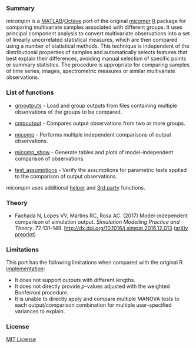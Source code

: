 ### Summary

_micompm_ is a [MATLAB]/[Octave] port of the original [micompr] [R] package for
comparing multivariate samples associated with different groups. It uses
principal component analysis to convert multivariate observations into a set of
linearly uncorrelated statistical measures, which are then compared using a
number of statistical methods. This technique is independent of the
distributional properties of samples and automatically selects features that
best explain their differences, avoiding manual selection of specific points or
summary statistics. The procedure is appropriate for comparing samples of time
series, images, spectrometric measures or similar multivariate observations.

### List of functions

* [grpoutputs] - Load and group outputs from files containing multiple
observations of the groups to be compared.

* [cmpoutput] - Compares output observations from two or more groups.

* [micomp] - Performs multiple independent comparisons of output observations.

* [micomp_show] - Generate tables and plots of model-independent comparison of
observations.

* [test_assumptions] - Verify the assumptions for parametric tests applied to
the comparison of output observations.

_micompm_ uses additional [helper] and [3rd party] functions.

### Theory

* Fachada N, Lopes VV, Martins RC, Rosa AC. (2017)
Model-independent comparison of simulation output. *Simulation Modelling
Practice and Theory*. 72:131–149. http://dx.doi.org/10.1016/j.simpat.2016.12.013
([arXiv preprint](http://arxiv.org/abs/1509.09174))

### Limitations

This port has the following limitations when compared with the original R
[implementation][micompr]:

* It does not support outputs with different lengths.
* It does not directly provide _p_-values adjusted with the weighted Bonferroni
procedure.
* It is unable to directly apply and compare multiple MANOVA tests to each
output/comparison combination for multiple user-specified variances to explain.

### License

[MIT License](LICENSE)

[grpoutputs]: micompm/grpoutputs.m
[cmpoutput]: micompm/cmpoutput.m
[micomp]: micompm/micomp.m
[micomp_show]: micompm/micomp_show.m
[test_assumptions]: micompm/test_assumptions.m
[helper]: helpers
[3rd party]: 3rdparty
[micompr]: https://github.com/fakenmc/micompr
[R]: https://www.r-project.org/
[Matlab]: http://www.mathworks.com/products/matlab/
[Octave]: https://gnu.org/software/octave/

